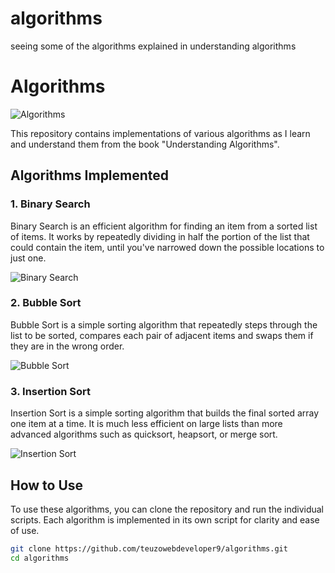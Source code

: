 # algorithms
seeing some of the algorithms explained in understanding algorithms

# Algorithms

![Algorithms](https://media.giphy.com/media/l0HlQ7LRalTjvN1YQ/giphy.gif)

This repository contains implementations of various algorithms as I learn and understand them from the book "Understanding Algorithms".

## Algorithms Implemented

### 1. Binary Search
Binary Search is an efficient algorithm for finding an item from a sorted list of items. It works by repeatedly dividing in half the portion of the list that could contain the item, until you've narrowed down the possible locations to just one.

![Binary Search](https://media.giphy.com/media/3oEjI6SIIHBdRxXI40/giphy.gif)

### 2. Bubble Sort
Bubble Sort is a simple sorting algorithm that repeatedly steps through the list to be sorted, compares each pair of adjacent items and swaps them if they are in the wrong order.

![Bubble Sort](https://media.giphy.com/media/l0MYt5jPR6QX5pnqM/giphy.gif)

### 3. Insertion Sort
Insertion Sort is a simple sorting algorithm that builds the final sorted array one item at a time. It is much less efficient on large lists than more advanced algorithms such as quicksort, heapsort, or merge sort.

![Insertion Sort](https://media.giphy.com/media/l0HlBo6MxvJVmBTVK/giphy.gif)

## How to Use
To use these algorithms, you can clone the repository and run the individual scripts. Each algorithm is implemented in its own script for clarity and ease of use.

```bash
git clone https://github.com/teuzowebdeveloper9/algorithms.git
cd algorithms
